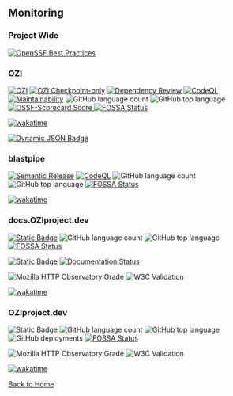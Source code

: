 
## Monitoring

### Project Wide

[![OpenSSF Best Practices](https://www.bestpractices.dev/projects/7515/badge)](https://www.bestpractices.dev/projects/7515)

### OZI
[![OZI](https://github.com/OZI-Project/OZI/actions/workflows/dist-workflow.yml/badge.svg?branch=0.0)](https://github.com/OZI-Project/OZI/actions/workflows/dist-workflow.yml) [![OZI Checkpoint-only](https://github.com/OZI-Project/OZI/actions/workflows/dev-workflow.yml/badge.svg?branch=dev)](https://github.com/OZI-Project/OZI/actions/workflows/dev-workflow.yml) [![Dependency Review](https://github.com/OZI-Project/OZI/actions/workflows/dependency-review.yml/badge.svg?branch=main)](https://github.com/OZI-Project/OZI/actions/workflows/dependency-review.yml) [![CodeQL](https://github.com/rjdbcm/OZI/actions/workflows/github-code-scanning/codeql/badge.svg)](https://github.com/rjdbcm/OZI/actions/workflows/github-code-scanning/codeql) [![Maintainability](https://api.codeclimate.com/v1/badges/b8b13dc4a425f83687ce/maintainability)](https://codeclimate.com/github/OZI-Project/OZI/maintainability) ![GitHub language count](https://img.shields.io/github/languages/count/rjdbcm/ozi)
 ![GitHub top language](https://img.shields.io/github/languages/top/rjdbcm/ozi) [![OSSF-Scorecard Score](https://img.shields.io/ossf-scorecard/github.com/OZI-Project/OZI?label=OpenSSF%20Scorecard)
](https://securityscorecards.dev/viewer/?uri=github.com%2FOZI-Project%2FOZI) [![FOSSA Status](https://app.fossa.com/api/projects/git%2Bgithub.com%2Frjdbcm%2Fozi.svg?type=shield&issueType=license)](https://app.fossa.com/projects/git%2Bgithub.com%2Frjdbcm%2Fozi?ref=badge_shield)

[![wakatime](https://wakatime.com/badge/github/rjdbcm/ozi.svg)](https://wakatime.com/badge/github/rjdbcm/ozi)

[![Dynamic JSON Badge](https://img.shields.io/badge/dynamic/json?url=https%3A%2F%2Fwww.oziproject.dev%2Fapi.json&query=%24.spec.version&logo=json&label=JSON%20API&link=https%3A%2F%2Fwww.oziproject.dev%2Fapi.json)](https://www.oziproject.dev/api.json)

### blastpipe

[![Semantic Release](https://github.com/rjdbcm/blastpipe/actions/workflows/ozi.yml/badge.svg)](https://github.com/rjdbcm/blastpipe/actions/workflows/ozi.yml) [![CodeQL](https://github.com/rjdbcm/blastpipe/actions/workflows/github-code-scanning/codeql/badge.svg)](https://github.com/rjdbcm/blastpipe/actions/workflows/github-code-scanning/codeql) ![GitHub language count](https://img.shields.io/github/languages/count/rjdbcm/blastpipe)
 ![GitHub top language](https://img.shields.io/github/languages/top/rjdbcm/blastpipe) 
[![FOSSA Status](https://app.fossa.com/api/projects/git%2Bgithub.com%2Frjdbcm%2Fblastpipe.svg?type=shield&issueType=license)](https://app.fossa.com/projects/git%2Bgithub.com%2Frjdbcm%2Fblastpipe?ref=badge_shield)

[![wakatime](https://wakatime.com/badge/github/rjdbcm/blastpipe.svg)](https://wakatime.com/badge/github/rjdbcm/blastpipe)

### docs.OZIproject.dev

[![Static Badge](https://img.shields.io/badge/OZI.docs%20%F0%9F%94%97---?logo=github&color=grey)](https://github.com/rjdbcm/OZI.docs/) ![GitHub language count](https://img.shields.io/github/languages/count/rjdbcm/OZI.docs)
 ![GitHub top language](https://img.shields.io/github/languages/top/rjdbcm/OZI.docs) [![FOSSA Status](https://app.fossa.com/api/projects/git%2Bgithub.com%2Frjdbcm%2Fozi.docs.svg?type=shield&issueType=license)](https://app.fossa.com/projects/git%2Bgithub.com%2Frjdbcm%2Fozi.docs?ref=badge_shield)

[![Static Badge](https://img.shields.io/badge/-ozi%20%F0%9F%94%97-grey?logo=readthedocs)](https://readthedocs.org/projects/ozi/) [![Documentation Status](https://readthedocs.org/projects/ozi/badge/?version=latest)](https://docs.oziproject.dev/en/latest/?badge=latest)

![Mozilla HTTP Observatory Grade](https://img.shields.io/mozilla-observatory/grade/docs.oziproject.dev?publish&logo=mozilla) ![W3C Validation](https://img.shields.io/w3c-validation/html?targetUrl=https%3A%2F%2Fdocs.oziproject.dev)

[![wakatime](https://wakatime.com/badge/github/rjdbcm/ozi.docs.svg)](https://wakatime.com/badge/github/rjdbcm/ozi.docs)

### OZIproject.dev

[![Static Badge](https://img.shields.io/badge/-OZIproject.dev%20%F0%9F%94%97-grey?logo=github)](https://github.com/rjdbcm/OZIproject.dev/) ![GitHub language count](https://img.shields.io/github/languages/count/rjdbcm/OZIproject.dev)
 ![GitHub top language](https://img.shields.io/github/languages/top/rjdbcm/OZIproject.dev) ![GitHub deployments](https://img.shields.io/github/deployments/rjdbcm/OZIproject.dev/github-pages) [![FOSSA Status](https://app.fossa.com/api/projects/git%2Bgithub.com%2Frjdbcm%2FOZIproject.dev.svg?type=shield&issueType=license)](https://app.fossa.com/projects/git%2Bgithub.com%2Frjdbcm%2FOZIproject.dev?ref=badge_shield)

![Mozilla HTTP Observatory Grade](https://img.shields.io/mozilla-observatory/grade/oziproject.dev?publish&logo=mozilla) ![W3C Validation](https://img.shields.io/w3c-validation/html?targetUrl=https%3A%2F%2Foziproject.dev)

[![wakatime](https://wakatime.com/badge/github/rjdbcm/OZIproject.dev.svg)](https://wakatime.com/badge/github/rjdbcm/OZIproject.dev)

[Back to Home](./README.md)
